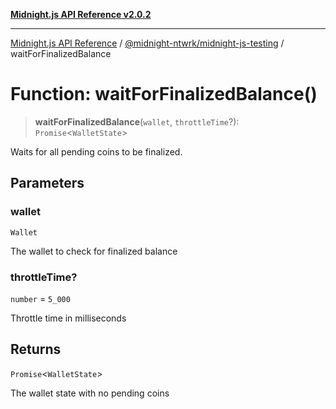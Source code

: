 [**Midnight.js API Reference v2.0.2**](../../../README.md)

***

[Midnight.js API Reference](../../../packages.md) / [@midnight-ntwrk/midnight-js-testing](../README.md) / waitForFinalizedBalance

# Function: waitForFinalizedBalance()

> **waitForFinalizedBalance**(`wallet`, `throttleTime`?): `Promise`\<`WalletState`\>

Waits for all pending coins to be finalized.

## Parameters

### wallet

`Wallet`

The wallet to check for finalized balance

### throttleTime?

`number` = `5_000`

Throttle time in milliseconds

## Returns

`Promise`\<`WalletState`\>

The wallet state with no pending coins
